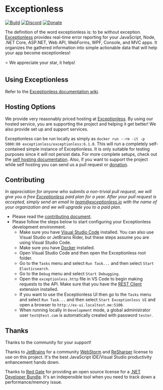 # Exceptionless
[![Build](https://github.com/exceptionless/Exceptionless/workflows/Build/badge.svg)](https://github.com/exceptionless/Exceptionless/actions)
[![Discord](https://img.shields.io/discord/715744504891703319)](https://discord.gg/6HxgFCx)
[![Donate](https://img.shields.io/badge/donorbox-donate-blue.svg)](https://donorbox.org/exceptionless?recurring=true)

The definition of the word exceptionless is: to be without exception. [Exceptionless](http://exceptionless.com) provides real-time error reporting for your JavaScript, Node, .NET Core, ASP.NET, Web API, WebForms, WPF, Console, and MVC apps. It organizes the gathered information into simple actionable data that will help your app become exceptionless!

⭐️ We appreciate your star, it helps!

## Using Exceptionless
Refer to the [Exceptionless documentation wiki](https://github.com/exceptionless/Exceptionless/wiki/Getting-Started).

## Hosting Options
We provide very reasonably priced hosting at [Exceptionless](http://exceptionless.com). By using our hosted service, you are supporting the project and helping it get better! We also provide set up and support services.

Exceptionless can be run locally as simply as `docker run --rm -it -p 5000:80 exceptionless/exceptionless:6.1.0`. This will run a completely self-contained simple instance of Exceptionless. It is only suitable for testing purposes since it will not persist data. For more complete setups, check out the [self hosting documentation](https://github.com/exceptionless/Exceptionless/wiki/Self-Hosting). Also, if you want to support the project while self hosting you can send us a pull request or [donation](https://donorbox.org/exceptionless?recurring=true).

## Contributing
_In appreciation for anyone who submits a non-trivial pull request, we will give you a free [Exceptionless](http://exceptionless.com) paid plan for a year. After your pull request is accepted, simply send an email to team@exceptionless.io with the name of your organization and we will upgrade you to a paid plan._

- Please read the [contributing document](https://github.com/exceptionless/Exceptionless/blob/master/CONTRIBUTING.md).
- Please follow the steps below to start configuring your Exceptionless development environment.
  - Make sure you have [Visual Studio Code](https://code.visualstudio.com) installed. You can also use Visual Studio or JetBrains Rider, but these steps assume you are using Visual Studio Code.
  - Make sure you have [Docker](https://www.docker.com/get-docker) installed.
  - Open Visual Studio Code and then open the Exceptionless root folder.
  - Go to the `Tasks` menu and select `Run Task...` and then select `Start Elasticsearch`.
  - Go to the `Debug` menu and select `Start Debugging`.
  - Open the `exceptionless.http` file in VS Code to begin making requests to the API. Make sure that you have the [REST Client](https://marketplace.visualstudio.com/items?itemName=humao.rest-client) extension installed.
  - If you want to use the Exceptionless UI then go to the `Tasks` menu and select `Run Task...` and then select `Start Exceptionless UI` and open a browser to `http://ex-ui.localtest.me:5100`.
  - When running locally in `Development` mode, a global administrator user `test@test.com` is automatically created with password `tester`.

## Thanks
Thanks to the community for your support!

Thanks to [JetBrains](http://jetbrains.com) for a community [WebStorm](https://www.jetbrains.com/webstorm/) and [ReSharper](https://www.jetbrains.com/resharper/) license to use on this project. It's the best JavaScript IDE/Visual Studio productivity enhancement hands down.

Thanks to [Red Gate](http://www.red-gate.com) for providing an open source license for a [.NET Developer Bundle](http://www.red-gate.com/products/dotnet-development/). It's an indepensible tool when you need to track down a performance/memory issue.
